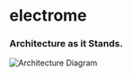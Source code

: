 # electrome

### Architecture as it Stands.

![Architecture Diagram](https://i.imgur.com/5gGOHzi.png)

